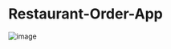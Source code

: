 # Restaurant-Order-App



![image](https://github.com/user-attachments/assets/670ce151-3e07-4044-a937-39525de093b5)
